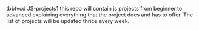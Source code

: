 tbbtvcd
JS-projects1
this repo will contain js projects from beginner to advanced explaining everything that the project does and has to offer. The list of projects will be updated thrice every week. 
